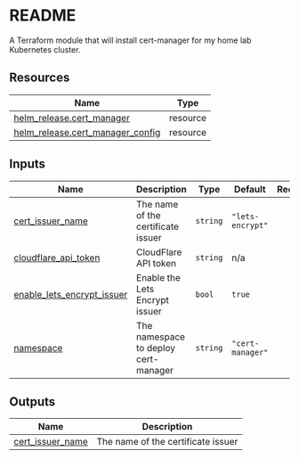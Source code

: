 # README
A Terraform module that will install cert-manager for my home lab Kubernetes cluster.

<!-- BEGIN_TF_DOCS -->


## Resources

| Name | Type |
|------|------|
| [helm_release.cert_manager](https://registry.terraform.io/providers/hashicorp/helm/latest/docs/resources/release) | resource |
| [helm_release.cert_manager_config](https://registry.terraform.io/providers/hashicorp/helm/latest/docs/resources/release) | resource |

## Inputs

| Name | Description | Type | Default | Required |
|------|-------------|------|---------|:--------:|
| <a name="input_cert_issuer_name"></a> [cert\_issuer\_name](#input\_cert\_issuer\_name) | The name of the certificate issuer | `string` | `"lets-encrypt"` | no |
| <a name="input_cloudflare_api_token"></a> [cloudflare\_api\_token](#input\_cloudflare\_api\_token) | CloudFlare API token | `string` | n/a | yes |
| <a name="input_enable_lets_encrypt_issuer"></a> [enable\_lets\_encrypt\_issuer](#input\_enable\_lets\_encrypt\_issuer) | Enable the Lets Encrypt issuer | `bool` | `true` | no |
| <a name="input_namespace"></a> [namespace](#input\_namespace) | The namespace to deploy cert-manager | `string` | `"cert-manager"` | no |

## Outputs

| Name | Description |
|------|-------------|
| <a name="output_cert_issuer_name"></a> [cert\_issuer\_name](#output\_cert\_issuer\_name) | The name of the certificate issuer |
<!-- END_TF_DOCS -->
